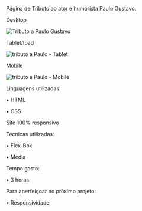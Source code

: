 Página de Tributo ao ator e humorista Paulo Gustavo.

Desktop

![Tributo a Paulo Gustavo](https://user-images.githubusercontent.com/87503905/129123548-b7acc2c9-f36b-4a03-b31c-0ffa1b6eb9e0.png)


Tablet/Ipad

![tributo a Paulo - Tablet](https://user-images.githubusercontent.com/87503905/129123603-5c5d991d-d521-43f8-8696-24ac91f50153.png)


Mobile

![tributo a Paulo - Mobile](https://user-images.githubusercontent.com/87503905/129123634-a35a4b33-5eaa-4dab-b139-a01dca5ca20f.png)


Linguagens utilizadas:

• HTML

• CSS

Site 100% responsivo

Técnicas utilizadas:

• Flex-Box

• Media


Tempo gasto:

• 3 horas

Para aperfeiçoar no próximo projeto:


• Responsividade
